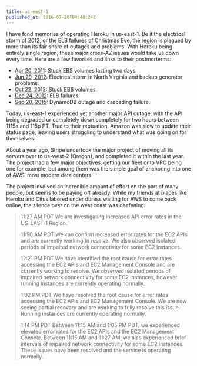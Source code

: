 ```yaml
---
title: us-east-1
published_at: 2016-07-20T04:48:24Z
---
```


I have fond memories of operating Heroku in us-east-1. Be it the electrical
storm of 2012, or the ELB failures of Christmas Eve, the region is plagued by
more than its fair share of outages and problems. With Heroku being entirely
single region, these major cross-AZ issues would take us down every time. Here
are a few favorites and links to their postmorterms:

* [Apr 20, 2011](https://aws.amazon.com/message/65648/): Stuck EBS volumes
  lasting two days.
* [Jun 29, 2012](https://aws.amazon.com/message/67457/): Electrical storm in
  North Virginia and backup generator problems.
* [Oct 22, 2012](https://aws.amazon.com/message/680342/): Stuck EBS volumes.
* [Dec 24, 2012](https://aws.amazon.com/message/680587/): ELB failures.
* [Sep 20, 2015](https://aws.amazon.com/message/5467D2/): DynamoDB outage and
  cascading failure.

Today, us-east-1 experienced yet another major API outage; with the API being
degraded or completely down completely for two hours between 1115a and 115p PT.
True to their reptuation, Amazon was slow to update their status page, leaving
users struggling to understand what was going on for themselves.

About a year ago, Stripe undertook the major project of moving all its servers
over to us-west-2 (Oregon), and completed it within the last year. The project
had a few major objectives, getting our fleet onto VPC being one for example,
but among them was the simple goal of anchoring into one of AWS' most modern
data centers.

The project involved an incredible amount of effort on the part of many people,
but seems to be paying off already. While my friends at places like Heroku and
Citus labored under duress waiting for AWS to come back online, the silence
over on the west coast was deafening.

> 11:27 AM PDT We are investigating increased API error rates in the US-EAST-1
> Region.
>
> 11:50 AM PDT We can confirm increased error rates for the EC2 APIs and are
> currently working to resolve. We also observed isolated periods of impaired
> network connectivity for some EC2 instances.
>
> 12:21 PM PDT We have identified the root cause for error rates accessing the
> EC2 APIs and EC2 Management Console and are currently working to resolve. We
> observed isolated periods of impaired network connectivity for some EC2
> instances, however running instances are currently operating normally.
>
> 1:02 PM PDT We have resolved the root cause for error rates accessing the EC2
> APIs and EC2 Management Console. We are now seeing partial recovery and are
> working to fully resolve this issue. Running instances are currently
> operating normally.
>
> 1:14 PM PDT Between 11:15 AM and 1:05 PM PDT, we experienced elevated error
> rates for the EC2 APIs and the EC2 Management Console. Between 11:15 AM and
> 11:27 AM, we also experienced brief intervals of impaired network
> connectivity for some EC2 instances. These issues have been resolved and the
> service is operating normally.
